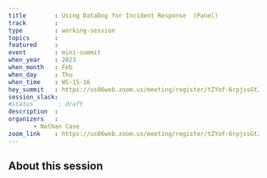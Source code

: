 ```yaml
---
title        : Using DataDog for Incident Response  (Panel)
track        :
type         : working-session
topics       :
featured     :
event        : mini-summit
when_year    : 2023
when_month   : Feb
when_day     : Thu
when_time    : WS-15-16
hey_summit   : https://us06web.zoom.us/meeting/register/tZYof-6rpjssGt2AmxTbTeV_yJlXE5TwvxRC
session_slack:
#status       : draft
description  :
organizers   :
       - Nathan Case
zoom_link    : https://us06web.zoom.us/meeting/register/tZYof-6rpjssGt2AmxTbTeV_yJlXE5TwvxRC
---
```


## About this session
